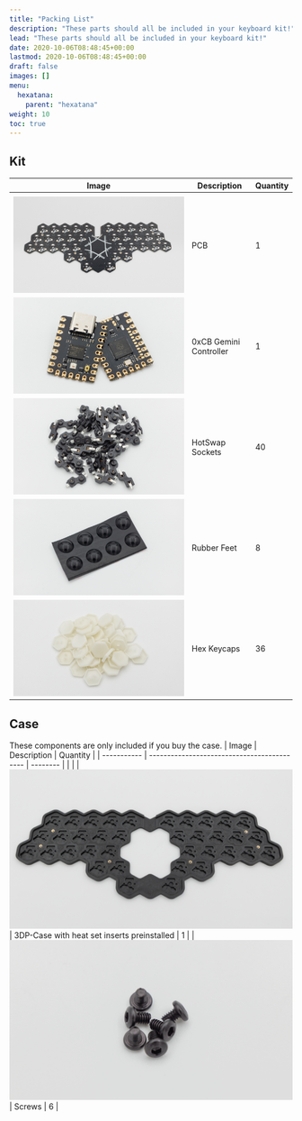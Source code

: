 ```yaml
---
title: "Packing List"
description: "These parts should all be included in your keyboard kit!"
lead: "These parts should all be included in your keyboard kit!"
date: 2020-10-06T08:48:45+00:00
lastmod: 2020-10-06T08:48:45+00:00
draft: false
images: []
menu:
  hexatana:
    parent: "hexatana"
weight: 10
toc: true
---
```


## Kit

| Image                         | Description            | Quantity |
| ----------------------------- | ---------------------- | -------- |
|                               |
| ![PCB](hexatana-pcb.png)      | PCB                    | 1        |
| ![gemini](gemini.png)         | 0xCB Gemini Controller | 1        |
| ![hs-sockets](HS-sockets.png) | HotSwap Sockets        | 40       |
| ![rubber feet](hex-feet.png)  | Rubber Feet            | 8        |
| ![hex caps](hex-caps.png)     | Hex Keycaps            | 36       |

## Case

These components are only included if you buy the case.
| Image | Description | Quantity |
| ----------- | ------------------------------------------- | -------- |
| |
| ![case](hexatana-case.png) | 3DP-Case with heat set inserts preinstalled | 1 |
| ![screws](hex-screws.png) | Screws | 6 |
